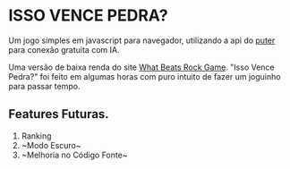 # ISSO VENCE PEDRA?
Um jogo simples em javascript para navegador, utilizando a api do [puter](https://developer.puter.com/tutorials/free-unlimited-openai-api/) para conexão gratuita com IA.

Uma versão de baixa renda do site [What Beats Rock Game](https://www.whatbeatsrock.com/). "Isso Vence Pedra?" foi feito em algumas horas com puro intuito de fazer um joguinho para passar tempo.

## Features Futuras.
1. Ranking
2. ~Modo Escuro~
3. ~Melhoria no Código Fonte~
